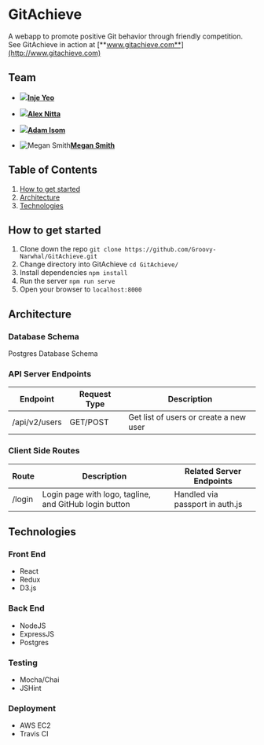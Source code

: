# GitAchieve
A webapp to promote positive Git behavior through friendly competition.
See GitAchieve in action at [**www.gitachieve.com**](http://www.gitachieve.com)

## Team
 - ![](https://avatars.githubusercontent.com/u/4149515?v=3&s=48)[**Inje Yeo**](https://github.com/byeo)

 - ![](https://avatars.githubusercontent.com/u/15864056?v=3&s=48)[**Alex Nitta**](https://github.com/alexnitta)

 - ![](https://avatars.githubusercontent.com/u/10492144?v=3&s=48)[**Adam Isom**](https://github.com/adamrgisom)

 - ![Megan Smith](https://avatars.githubusercontent.com/u/15220759?v=3&s=48)[**Megan Smith**](https://github.com/msmith9393)

## Table of Contents
1. [How to get started](#how-to-get-started)
1. [Architecture](#architecture)
1. [Technologies](#technologies)

## How to get started
1. Clone down the repo `git clone https://github.com/Groovy-Narwhal/GitAchieve.git`
2. Change directory into GitAchieve `cd GitAchieve/`
3. Install dependencies `npm install`
4. Run the server `npm run serve`
5. Open your browser to `localhost:8000`

## Architecture
### Database Schema
Postgres Database Schema

### API Server Endpoints
|Endpoint|Request Type|Description|
|---|---|---|
|/api/v2/users|GET/POST|Get list of users or create a new user|

### Client Side Routes
|Route|Description|Related Server Endpoints|
|---|---|---|
|/login|Login page with logo, tagline, and GitHub login button|Handled via passport in auth.js|

## Technologies
### Front End
- React
- Redux
- D3.js

### Back End
- NodeJS
- ExpressJS
- Postgres

### Testing
- Mocha/Chai
- JSHint

### Deployment
- AWS EC2
- Travis CI